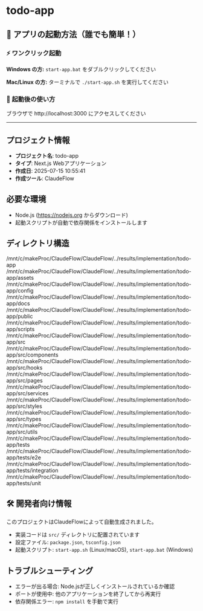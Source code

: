 # todo-app

## 🚀 アプリの起動方法（誰でも簡単！）

### ⚡ ワンクリック起動

**Windows の方:**
`start-app.bat` をダブルクリックしてください

**Mac/Linux の方:**
ターミナルで `./start-app.sh` を実行してください

### 📱 起動後の使い方
ブラウザで http://localhost:3000 にアクセスしてください

---

## プロジェクト情報
- **プロジェクト名**: todo-app
- **タイプ**: Next.js Webアプリケーション
- **作成日**: 2025-07-15 10:55:41
- **作成ツール**: ClaudeFlow

## 必要な環境
- Node.js (https://nodejs.org からダウンロード)
- 起動スクリプトが自動で依存関係をインストールします

## ディレクトリ構造
/mnt/c/makeProc/ClaudeFlow/ClaudeFlow/../results/implementation/todo-app
/mnt/c/makeProc/ClaudeFlow/ClaudeFlow/../results/implementation/todo-app/assets
/mnt/c/makeProc/ClaudeFlow/ClaudeFlow/../results/implementation/todo-app/config
/mnt/c/makeProc/ClaudeFlow/ClaudeFlow/../results/implementation/todo-app/docs
/mnt/c/makeProc/ClaudeFlow/ClaudeFlow/../results/implementation/todo-app/public
/mnt/c/makeProc/ClaudeFlow/ClaudeFlow/../results/implementation/todo-app/scripts
/mnt/c/makeProc/ClaudeFlow/ClaudeFlow/../results/implementation/todo-app/src
/mnt/c/makeProc/ClaudeFlow/ClaudeFlow/../results/implementation/todo-app/src/components
/mnt/c/makeProc/ClaudeFlow/ClaudeFlow/../results/implementation/todo-app/src/hooks
/mnt/c/makeProc/ClaudeFlow/ClaudeFlow/../results/implementation/todo-app/src/pages
/mnt/c/makeProc/ClaudeFlow/ClaudeFlow/../results/implementation/todo-app/src/services
/mnt/c/makeProc/ClaudeFlow/ClaudeFlow/../results/implementation/todo-app/src/styles
/mnt/c/makeProc/ClaudeFlow/ClaudeFlow/../results/implementation/todo-app/src/types
/mnt/c/makeProc/ClaudeFlow/ClaudeFlow/../results/implementation/todo-app/src/utils
/mnt/c/makeProc/ClaudeFlow/ClaudeFlow/../results/implementation/todo-app/tests
/mnt/c/makeProc/ClaudeFlow/ClaudeFlow/../results/implementation/todo-app/tests/e2e
/mnt/c/makeProc/ClaudeFlow/ClaudeFlow/../results/implementation/todo-app/tests/integration
/mnt/c/makeProc/ClaudeFlow/ClaudeFlow/../results/implementation/todo-app/tests/unit

## 🛠️ 開発者向け情報
このプロジェクトはClaudeFlowによって自動生成されました。
- 実装コードは `src/` ディレクトリに配置されています
- 設定ファイル: `package.json`, `tsconfig.json`
- 起動スクリプト: `start-app.sh` (Linux/macOS), `start-app.bat` (Windows)

## トラブルシューティング
- エラーが出る場合: Node.jsが正しくインストールされているか確認
- ポートが使用中: 他のアプリケーションを終了してから再実行
- 依存関係エラー: `npm install` を手動で実行

